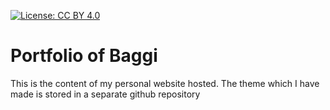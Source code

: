 [![License: CC BY 4.0](https://img.shields.io/badge/License-CC%20BY%204.0-lightgrey.svg)](https://creativecommons.org/licenses/by/4.0/)
# Portfolio of Baggi

This is the content of my personal website hosted. The theme which I have made is stored in a separate github repository  
